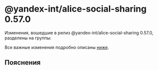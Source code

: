 # @yandex-int/alice-social-sharing 0.57.0

<!-- ЧЕЛОВЕЧЕСКОЕ ВСТУПЛЕНИЕ -->

Изменения, вошедшие в релиз @yandex-int/alice-social-sharing 0.57.0, разделены на группы:

Все важные изменения подробно описаны [ниже](#Пояснения).

## Пояснения

